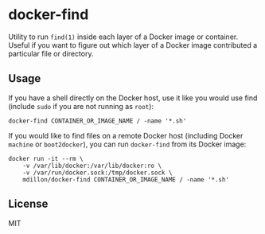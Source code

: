# docker-find

Utility to run `find(1)` inside each layer of a Docker image or container. Useful if you want to figure out which layer of a Docker image contributed a particular file or directory.

## Usage

If you have a shell directly on the Docker host, use it like you would use find (include `sudo` if you are not running as `root`):

    docker-find CONTAINER_OR_IMAGE_NAME / -name '*.sh'

If you would like to find files on a remote Docker host (including Docker `machine` or `boot2docker`), you can run `docker-find` from its Docker image:

    docker run -it --rm \
        -v /var/lib/docker:/var/lib/docker:ro \
        -v /var/run/docker.sock:/tmp/docker.sock \
        mdillon/docker-find CONTAINER_OR_IMAGE_NAME / -name '*.sh'

## License

MIT
